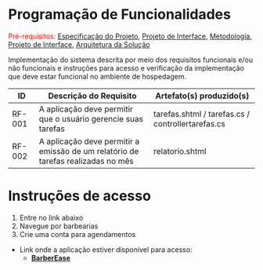 # Programação de Funcionalidades

<span style="color:red">Pré-requisitos: <a href="2-Especificação do Projeto.md"> Especificação do Projeto</a></span>, <a href="3-Projeto de Interface.md"> Projeto de Interface</a>, <a href="4-Metodologia.md"> Metodologia</a>, <a href="3-Projeto de Interface.md"> Projeto de Interface</a>, <a href="5-Arquitetura da Solução.md"> Arquitetura da Solução</a>

Implementação do sistema descrita por meio dos requisitos funcionais e/ou não funcionais e instruções para acesso e verificação da implementação que deve estar funcional no ambiente de hospedagem.


|ID    | Descrição do Requisito  | Artefato(s) produzido(s) |
|------|-----------------------------------------|----|
|RF-001| A aplicação deve permitir que o usuário gerencie suas tarefas | tarefas.shtml / tarefas.cs / controllertarefas.cs | 
|RF-002| A aplicação deve permitir a emissão de um relatório de tarefas realizadas no mês   | relatorio.shtml |

# Instruções de acesso

1. Entre no link abaixo
2. Navegue por barbearias
3. Crie uma conta para agendamentos

- Link onde a aplicação estiver disponível para acesso:
    - [**BarberEase**](https://icei-puc-minas-pmv-ads.github.io/pmv-ads-2024-1-e2-proj-int-t9-pmv-ads-2024-1-e2-proj-barberease/)
